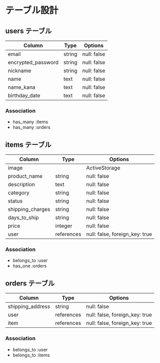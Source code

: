 # テーブル設計

 ## users テーブル

 | Column              | Type   | Options     |
 | ------------------- | ------ | ----------- |
 | email               | string | null: false |
 | encrypted_password  | string | null: false |
 | nickname            | string | null: false |
 | name                | text   | null: false |
 | name_kana           | text   | null: false |
 | birthday_date       | text   | null: false |

 ### Association
- has_many :items
- has_many :orders

 ## items テーブル

 | Column            | Type       | Options                        |
 | ----------------- | ---------- | ------------------------------ |
 | image             |            | ActiveStorage                  |
 | product_name      | string     | null: false                    |
 | description       | text       | null: false                    |
 | category          | string     | null: false                    |
 | status            | string     | null: false                    |
 | shipping_charges  | string     | null: false                    |
 | days_to_ship      | string     | null: false                    |
 | price             | integer    | null: false                    |
 | user              | references | null: false, foreign_key: true |

  ### Association
- belongs_to :user
- has_one :orders

 ## orders テーブル

 | Column            | Type       | Options                        |
 | ----------------- | ---------- | ------------------------------ |
 | shipping_address  | string     | null: false                    |
 | user              | references | null: false, foreign_key: true |
 | item              | references | null: false, foreign_key: true |

   ### Association
- belongs_to :user
- belongs_to :items